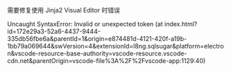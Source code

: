 需要修复使用 Jinja2 Visual Editor 时错误

Uncaught SyntaxError: Invalid or unexpected token (at index.html?id=172e29a3-52a6-4437-9444-335db56fbe6a&parentId=1&origin=e874481d-4121-420f-a19b-1bb79a069644&swVersion=4&extensionId=l8ng.sqlsugar&platform=electron&vscode-resource-base-authority=vscode-resource.vscode-cdn.net&parentOrigin=vscode-file%3A%2F%2Fvscode-app:1129:40)



